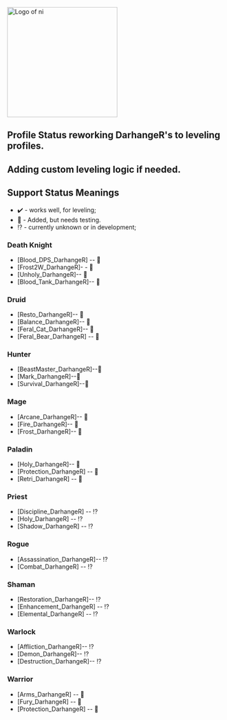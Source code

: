 <img src="https://nhub.app/_media/logo.png" alt="Logo of ni" width="256"/>

## Profile Status reworking DarhangeR's to leveling profiles. 
## Adding custom leveling logic if needed.

## Support Status Meanings 
* ✔️ - works well, for leveling;
* 👷 - Added, but needs testing.
* ⁉️ - currently unknown or in development;

### Death Knight
* [Blood_DPS_DarhangeR] -- 👷
* [Frost2W_DarhangeR]- - 👷
* [Unholy_DarhangeR]-- 👷
* [Blood_Tank_DarhangeR]-- 👷

### Druid
* [Resto_DarhangeR]-- 👷
* [Balance_DarhangeR]-- 👷
* [Feral_Cat_DarhangeR]-- 👷
* [Feral_Bear_DarhangeR] -- 👷

### Hunter
* [BeastMaster_DarhangeR]--👷
* [Mark_DarhangeR]--👷
* [Survival_DarhangeR]--👷

### Mage
* [Arcane_DarhangeR]-- 👷
* [Fire_DarhangeR]-- 👷
* [Frost_DarhangeR]-- 👷

### Paladin
* [Holy_DarhangeR]-- 👷
* [Protection_DarhangeR] -- 👷
* [Retri_DarhangeR] -- 👷

### Priest
* [Discipline_DarhangeR] -- ⁉️
* [Holy_DarhangeR] -- ⁉️
* [Shadow_DarhangeR] -- ⁉️

### Rogue
* [Assassination_DarhangeR]-- ⁉️
* [Combat_DarhangeR] -- ⁉️

### Shaman
* [Restoration_DarhangeR]-- ⁉️
* [Enhancement_DarhangeR] -- ⁉️
* [Elemental_DarhangeR] -- ⁉️

### Warlock
* [Affliction_DarhangeR]-- ⁉️
* [Demon_DarhangeR]-- ⁉️
* [Destruction_DarhangeR]-- ⁉️

### Warrior
* [Arms_DarhangeR] -- 👷
* [Fury_DarhangeR] -- 👷
* [Protection_DarhangeR] -- 👷
